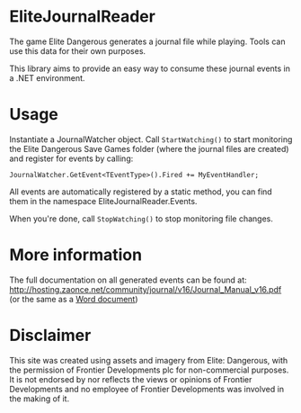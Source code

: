 # EliteJournalReader

The game Elite Dangerous generates a journal file while playing.
Tools can use this data for their own purposes. 

This library aims to provide an easy way to consume these journal events
in a .NET environment.

# Usage

Instantiate a JournalWatcher object. Call `StartWatching()` to start
monitoring the Elite Dangerous Save Games folder (where the journal files are created)
and register for events by calling:

	JournalWatcher.GetEvent<TEventType>().Fired += MyEventHandler;

All events are automatically registered by a static method, you can find them
in the namespace EliteJournalReader.Events.

When you're done, call `StopWatching()` to stop monitoring file changes.

# More information
The full documentation on all generated events can be found at:
http://hosting.zaonce.net/community/journal/v16/Journal_Manual_v16.pdf
(or the same as a 
[Word document](http://hosting.zaonce.net/community/journal/v16/Journal_Manual_v16.doc))

# Disclaimer
This site was created using assets and imagery from Elite: Dangerous, 
with the permission of Frontier Developments plc for non-commercial purposes. 
It is not endorsed by nor reflects the views or opinions of Frontier Developments 
and no employee of Frontier Developments was involved in the making of it.
